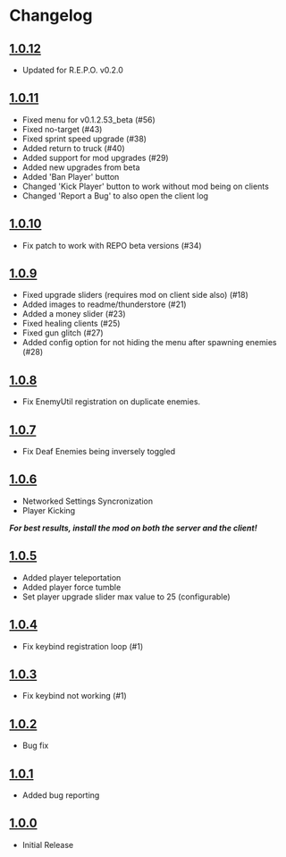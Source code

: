 # Changelog

## [1.0.12](https://github.com/proferabg/RepoAdminMenu/releases/tag/1.0.12)

* Updated for R.E.P.O. v0.2.0

## [1.0.11](https://github.com/proferabg/RepoAdminMenu/releases/tag/1.0.11)

* Fixed menu for v0.1.2.53_beta (#56)
* Fixed no-target (#43)
* Fixed sprint speed upgrade (#38)
* Added return to truck (#40)
* Added support for mod upgrades (#29)
* Added new upgrades from beta
* Added 'Ban Player' button
* Changed 'Kick Player' button to work without mod being on clients
* Changed 'Report a Bug' to also open the client log

## [1.0.10](https://github.com/proferabg/RepoAdminMenu/releases/tag/1.0.10)

* Fix patch to work with REPO beta versions (#34)

## [1.0.9](https://github.com/proferabg/RepoAdminMenu/releases/tag/1.0.9)

* Fixed upgrade sliders (requires mod on client side also) (#18)
* Added images to readme/thunderstore (#21)
* Added a money slider (#23)
* Fixed healing clients (#25)
* Fixed gun glitch (#27)
* Added config option for not hiding the menu after spawning enemies (#28)

## [1.0.8](https://github.com/proferabg/RepoAdminMenu/releases/tag/1.0.8)

* Fix EnemyUtil registration on duplicate enemies.


## [1.0.7](https://github.com/proferabg/RepoAdminMenu/releases/tag/1.0.7)

* Fix Deaf Enemies being inversely toggled


## [1.0.6](https://github.com/proferabg/RepoAdminMenu/releases/tag/1.0.6)

* Networked Settings Syncronization
* Player Kicking

***For best results, install the mod on both the server and the client!***


## [1.0.5](https://github.com/proferabg/RepoAdminMenu/releases/tag/1.0.5)

* Added player teleportation
* Added player force tumble
* Set player upgrade slider max value to 25 (configurable)


## [1.0.4](https://github.com/proferabg/RepoAdminMenu/releases/tag/1.0.4)

* Fix keybind registration loop (#1)


## [1.0.3](https://github.com/proferabg/RepoAdminMenu/releases/tag/1.0.3)

* Fix keybind not working (#1)


## [1.0.2](https://github.com/proferabg/RepoAdminMenu/releases/tag/1.0.2)

* Bug fix


## [1.0.1](https://github.com/proferabg/RepoAdminMenu/releases/tag/1.0.1)

* Added bug reporting


## [1.0.0](https://github.com/proferabg/RepoAdminMenu/releases/tag/1.0.0)

* Initial Release
